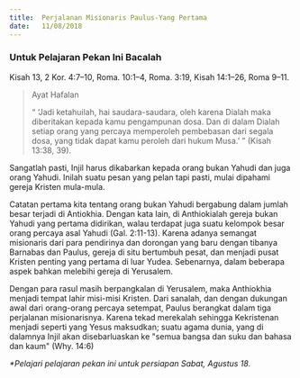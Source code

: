 ```yaml
---
title:  Perjalanan Misionaris Paulus-Yang Pertama
date:   11/08/2018
---
```


### Untuk Pelajaran Pekan Ini Bacalah
Kisah 13, 2 Kor. 4:7–10, Roma. 10:1–4, Roma. 3:19, Kisah 14:1–26, Roma 9–11.

> <p>Ayat Hafalan</p>
> “ ‘Jadi ketahuilah, hai saudara-saudara, oleh karena Dialah maka diberitakan kepada kamu pengampunan dosa. Dan di dalam Dialah setiap orang yang percaya memperoleh pembebasan dari segala dosa, yang tidak dapat kamu peroleh dari hukum Musa.’ ” (Kisah 13:38, 39).

Sangatlah pasti, Injil harus dikabarkan kepada orang bukan Yahudi dan juga orang Yahudi. Inilah suatu pesan yang pelan tapi pasti, mulai dipahami gereja Kristen mula-mula.

Catatan pertama kita tentang orang bukan Yahudi bergabung dalam jumlah besar terjadi di Antiokhia. Dengan kata lain, di Anthiokialah gereja bukan Yahudi yang pertama didirikan, walau terdapat juga suatu kelompok besar orang percaya asal Yahudi (Gal. 2:11-13). Karena adanya semangat misionaris dari para pendirinya dan dorongan yang baru dengan tibanya Barnabas dan Paulus, gereja di situ bertumbuh pesat, dan menjadi pusat Kristen penting yang pertama di luar Yudea. Sebenarnya, dalam beberapa aspek bahkan melebihi gereja di Yerusalem.

Dengan para rasul masih berpangkalan di Yerusalem, maka Anthiokhia menjadi tempat lahir misi-misi Kristen. Dari sanalah, dan dengan dukungan awal dari orang-orang percaya setempat, Paulus berangkat dalam tiga perjalanan misionarisnya. Karena tekad merekalah sehingga Kekristenan menjadi seperti yang Yesus maksudkan; suatu agama dunia, yang di dalamnya Injil akan disebarluaskan ke "semua bangsa dan suku dan bahasa dan kaum" (Why. 14:6)

_*Pelajari pelajaran pekan ini untuk persiapan Sabat, Agustus 18._